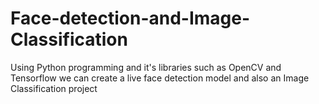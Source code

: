 # Face-detection-and-Image-Classification
Using Python programming and it's libraries such as OpenCV and Tensorflow we can create a live face detection model and also an Image Classification project
